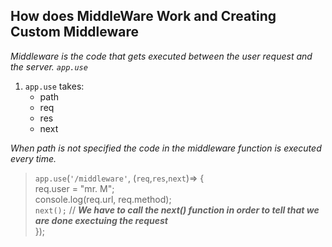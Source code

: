 ## How does MiddleWare Work and Creating Custom Middleware

*Middleware is the code that gets executed between the user request and the server.*
*`app.use`*

1. `app.use` takes:
    - path
    - req
    - res
    - next

*When path is not specified the code in the middleware function is executed every time.*
> `app.use`(`'/middleware'`, (`req`,`res`,`next`)=> {<br/>
req.user = "mr. M";<br/>
    console.log(req.url, req.method);<br/>
    `next();` // **_We have to call the next() function in order to tell that we are done exectuing the request_**<br/>
});<br/>